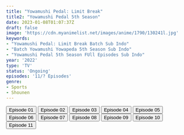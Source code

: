 ```yaml
---
title: "Yowamushi Pedal: Limit Break"
title2: "Yowamushi Pedal 5th Season"
date: 2023-01-08T01:07:37Z
draft: false
image: 'https://cdn.myanimelist.net/images/anime/1790/130241l.jpg'
keywords:
- "Yowamushi Pedal: Limit Break Batch Sub Indo"
- "Batch Yowamushi Yowapeda 5th Season Sub Indo"
- "Yowamushi Pedal 5th Season FUll Episodes Sub Indo"
year: '2022'
type: 'TV'
status: 'Ongoing'
episodes: '11/? Episodes'
genre:
- Sports
- Shounen
---
```


<div class="d-g gg-5 gtc-r ai-c">
<button onclick="window.open('?arc=kz5wL5r5rn_20221017/1/MP4/Kuramanime-YWPEDA_S5-01-480p-Zensub','_blank')">Episode 01</button>
<button onclick="window.open('?arc=kz5wL5r5rn_20221017/2/MP4/Kuramanime-YWPEDA_S5-02-480p-Zensub','_blank')">Episode 02</button>
<button onclick="window.open('?arc=p8q3w4iQqr_20221025/3/MP4/Kuramanime-YWPEDA_S5-03-480p-Zensub','_blank')">Episode 03</button>
<button onclick="window.open('?arc=20221029_Kusagiri-asia-YowaPeda-S5-04-480p-mp4/Kusagiri.asia_YowaPeda.S5--04_480p','_blank')">Episode 04</button>
<button onclick="window.open('?arc=20221105_Kusagiri-asia-YowaPeda-S5-05-480p-mp4/Kusagiri.asia_YowaPeda.S5--05_480p','_blank')">Episode 05</button>
<button onclick="window.open('?arc=20221119_Kusagiri-asia-YowaPeda-S5-06-480p-mp4/Kusagiri.asia_YowaPeda.S5--06_480p','_blank')">Episode 06</button>
<button onclick="window.open('?arc=20221126_Kusagiri-asia-YowaPeda-S5-07-480p-mp4/Kusagiri.asia_YowaPeda.S5--07_480p','_blank')">Episode 07</button>
<button onclick="window.open('?arc=kusagiri.asia-yowa-peda.-s-5-08-480p/Kusagiri.asia_YowaPeda.S5--08_480p','_blank')">Episode 08</button>
<button onclick="window.open('?arc=20221217_Kusagiri-asia-YowaPeda-S5-09-480p-mp4/Kusagiri.asia_YowaPeda.S5--09_480p','_blank')">Episode 09</button>
<button onclick="window.open('?arc=20221224_Kusagiri-asia-YowaPeda-S5-10-480p-mp4/Kusagiri.asia_YowaPeda.S5--10_480p','_blank')">Episode 10</button>
<button onclick="window.open('?arc=5d77XG0BXI_20230108/11/MP4/Kuramanime-YWPEDA_S5-11-480p-Oploverz','_blank')">Episode 11</button>
</div>
